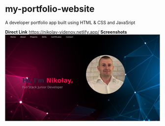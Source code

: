 # my-portfolio-website
A developer portfolio app built using HTML & CSS and JavaSript

**Direct Link**
https://nikolay-videnov.netlify.app/
**Screenshots**
<img src="https://github.com/niki-9011/My-Portfolio/blob/main/images/portfolio.png"/>


